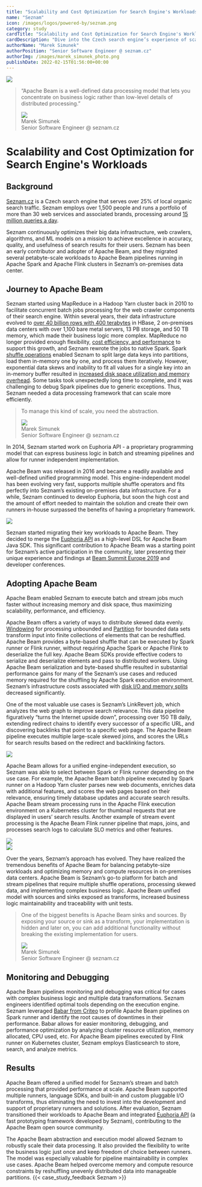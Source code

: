 ```yaml
---
title: "Scalability and Cost Optimization for Search Engine's Workloads"
name: "Seznam"
icon: /images/logos/powered-by/seznam.png
category: study
cardTitle: "Scalability and Cost Optimization for Search Engine's Workloads"
cardDescription: "Dive into the Czech search engine’s experience of scaling the on-premises infrastructure to learn more about the benefits of byte-based data shuffling and the use cases where Apache Beam portability and abstraction bring the utmost value."
authorName: "Marek Simunek"
authorPosition: "Senior Software Engineer @ seznam.cz"
authorImg: /images/marek_simunek_photo.png
publishDate: 2022-02-15T01:56:00+00:00
---
```

<!--
Licensed under the Apache License, Version 2.0 (the "License");
you may not use this file except in compliance with the License.
You may obtain a copy of the License at

http://www.apache.org/licenses/LICENSE-2.0

Unless required by applicable law or agreed to in writing, software
distributed under the License is distributed on an "AS IS" BASIS,
WITHOUT WARRANTIES OR CONDITIONS OF ANY KIND, either express or implied.
See the License for the specific language governing permissions and
limitations under the License.
-->
<div class="case-study-opinion">
    <div class="case-study-opinion-img">
        <img src="/images/logos/powered-by/seznam.png"/>
    </div>
    <blockquote class="case-study-quote-block">
      <p class="case-study-quote-text">
        “Apache Beam is a well-defined data processing model that lets you concentrate on business logic rather than low-level details of distributed processing.”
      </p>
      <div class="case-study-quote-author">
        <div class="case-study-quote-author-img">
            <img src="/images/marek_simunek_photo.png">
        </div>
        <div class="case-study-quote-author-info">
            <div class="case-study-quote-author-name">
              Marek Simunek
            </div>
            <div class="case-study-quote-author-position">
              Senior Software Engineer @ seznam.cz
            </div>
        </div>
      </div>
    </blockquote>
</div>
<div class="case-study-post">

# Scalability and Cost Optimization for Search Engine's Workloads

## Background

[Seznam.cz](https://www.seznam.cz/) is a Czech search engine that serves over 25% of local organic search traffic.
Seznam employs over 1,500 people and runs a portfolio of more than 30 web services and associated brands,
processing around [15 million queries a day](https://www.searchenginejournal.com/seznam-interview/302851/#close).

Seznam continuously optimizes their big data infrastructure, web crawlers, algorithms,
and ML models on a mission to achieve excellence in accuracy, quality, and usefulness of search results for their users.
Seznam has been an early contributor and adopter of Apache Beam, and they migrated several petabyte-scale workloads
to Apache Beam pipelines running in Apache Spark and Apache Flink clusters in Seznam’s on-premises data center.

## Journey to Apache Beam

Seznam started using MapReduce in a Hadoop Yarn cluster back in 2010 to facilitate concurrent batch jobs processing
for the web crawler components of their search engine.
Within several years, their data infrastructure evolved to [over 40 billion rows with 400 terabytes](https://www.youtube.com/watch?v=rJIpva0tD0g)
in HBase, 2 on-premises data centers with over 1,100 bare metal servers, 13 PB storage, and 50 TB memory, which made their business logic more complex.
MapReduce no longer provided enough flexibility, [cost efficiency, and performance](https://youtu.be/rJIpva0tD0g?t=130)
to support this growth, and Seznam rewrote the jobs to native Spark.
Spark [shuffle operations](https://spark.apache.org/docs/latest/rdd-programming-guide.html#shuffle-operations)
enabled Seznam to split large data keys into partitions, load them in-memory one by one, and process them iteratively.
However, exponential data skews and inability to fit all values for a single key into an in-memory buffer resulted in
[increased disk space utilization and memory overhead](https://spark.apache.org/docs/latest/rdd-programming-guide.html#performance-impact).
Some tasks took unexpectedly long time to complete, and it was challenging
to debug Spark pipelines due to generic exceptions. Thus, Seznam needed a data processing framework that can scale more efficiently.

<blockquote class="case-study-quote-block case-study-quote-wrapped">
  <p class="case-study-quote-text">
    To manage this kind of scale, you need the abstraction.
  </p>
  <div class="case-study-quote-author">
    <div class="case-study-quote-author-img">
        <img src="/images/marek_simunek_photo.png">
    </div>
    <div class="case-study-quote-author-info">
        <div class="case-study-quote-author-name">
          Marek Simunek
        </div>
        <div class="case-study-quote-author-position">
          Senior Software Engineer @ seznam.cz
        </div>
    </div>
  </div>
</blockquote>

In 2014, Seznam started work on Euphoria API - a proprietary programming model that can express business logic
in batch and streaming pipelines and allow for runner independent implementation.

Apache Beam was released in 2016 and became a readily available and well-defined unified programming model.
This engine-independent model has been evolving very fast, supports multiple shuffle operators and fits perfectly
into Seznam’s existing on-premises data infrastructure. For a while, Seznam continued to develop Euphoria,
but soon the high cost and the amount of effort needed to maintain the solution and create their own
runners in-house surpassed the benefits of having a proprietary framework.

<div class="post-scheme">
    <img src="/images/seznam_scheme_1.png">
</div>

Seznam started migrating their key workloads to Apache Beam.
They decided to merge the [Euphoria API](/documentation/sdks/java/euphoria/)
as a high-level DSL for Apache Beam Java SDK.
This significant contribution to Apache Beam was a starting point for Seznam’s active participation in the community,
later presenting their unique experience and findings at [Beam Summit Europe 2019](https://www.youtube.com/watch?v=ZIFtmx8nBow)
and developer conferences.

## Adopting Apache Beam

Apache Beam enabled Seznam to execute batch and stream jobs much faster without increasing memory and disk space,
thus maximizing scalability, performance, and efficiency.

Apache Beam offers a variety of ways to distribute skewed data evenly.
[Windowing](/documentation/programming-guide/#windowing)
for processing unbounded and [Partition](/documentation/transforms/java/elementwise/partition/)
for bounded data sets transform input into finite
collections of elements that can be reshuffled. Apache Beam provides a byte-based shuffle that can be
executed by Spark runner or Flink runner, without requiring Apache Spark or Apache Flink to deserialize the full key.
Apache Beam SDKs provide effective coders to serialize and deserialize elements and pass to distributed workers.
Using Apache Beam serialization and byte-based shuffle resulted in substantial performance gains for many of the
Seznam’s use cases and reduced memory required for the shuffling by Apache Spark execution environment.
Seznam’s infrastructure costs associated with [disk I/O and memory splits](https://youtu.be/rJIpva0tD0g?t=522)
decreased significantly.

One of the most valuable use cases is Seznam’s LinkRevert job, which analyzes the web graph to improve search relevance.
This data pipeline figuratively “turns the Internet upside down”, processing over 150 TB daily,
extending redirect chains to identify every successor of a specific URL, and discovering backlinks that point to a specific web page.
The Apache Beam pipeline executes multiple large-scale skewed joins, and scores the URLs for search results based on the redirect and backlinking factors.

<div class="post-scheme">
    <img src="/images/seznam_scheme_2.png">
</div>

Apache Beam allows for a unified engine-independent execution, so Seznam was able to select between
Spark or Flink runner depending on the use case. For example, the Apache Beam batch pipeline executed by
Spark runner on a Hadoop Yarn cluster parses new web documents, enriches data with additional features,
and scores the web pages based on their relevance, ensuring timely database updates and accurate search results.
Apache Beam stream processing runs in the Apache Flink execution environment on a Kubernetes cluster for thumbnail
requests that are displayed in users’ search results. Another example of stream event processing is the Apache Beam Flink
runner pipeline that maps, joins, and processes search logs to calculate SLO metrics and other features.

<div class="post-scheme">
    <img src="/images/seznam_scheme_3.png">
</div>
<div class="post-scheme">
    <img src="/images/seznam_scheme_4.png">
</div>

Over the years, Seznam’s approach has evolved. They have realized the tremendous benefits of Apache Beam
for balancing petabyte-size workloads and optimizing memory and compute resources in on-premises data centers.
Apache Beam is Seznam’s go-to platform for batch and stream pipelines that require multiple shuffle operations,
processing skewed data, and implementing complex business logic. Apache Beam unified model with sources
and sinks exposed as transforms, increased business logic maintainability and traceability with unit tests.

<blockquote class="case-study-quote-block case-study-quote-wrapped">
  <p class="case-study-quote-text">
    One of the biggest benefits is Apache Beam sinks and sources. By exposing your source or sink as a transform, your implementation is hidden and later on, you can add additional functionality without breaking the existing implementation for users.
  </p>
  <div class="case-study-quote-author">
    <div class="case-study-quote-author-img">
        <img src="/images/marek_simunek_photo.png">
    </div>
    <div class="case-study-quote-author-info">
        <div class="case-study-quote-author-name">
          Marek Simunek
        </div>
        <div class="case-study-quote-author-position">
          Senior Software Engineer @ seznam.cz
        </div>
    </div>
  </div>
</blockquote>

## Monitoring and Debugging

Apache Beam pipelines monitoring and debugging was critical for cases with complex business logic and
multiple data transformations. Seznam engineers identified optimal tools depending on the execution engine.
Seznam leveraged [Babar from Criteo](https://github.com/criteo/babar) to profile Apache Beam pipelines
on Spark runner and identify the root causes
of downtimes in their performance. Babar allows for easier monitoring, debugging, and performance optimization
by analyzing cluster resource utilization, memory allocated, CPU used, etc. For Apache Beam pipelines executed by Flink runner
on Kubernetes cluster, Seznam employs Elasticsearch to store, search, and analyze metrics.

## Results

Apache Beam offered a unified model for Seznam’s stream and batch processing that provided performance at scale.
Apache Beam supported multiple runners, language SDKs, and built-in and custom pluggable I/O transforms,
thus eliminating the need to invest into the development and support of proprietary runners and solutions.
After evaluation, Seznam transitioned their workloads to Apache Beam and integrated
[Euphoria API](/documentation/sdks/java/euphoria/)
(a fast prototyping framework developed by Seznam), contributing to the Apache Beam open source community.

The Apache Beam abstraction and execution model allowed Seznam to robustly scale their data processing.
It also provided the flexibility to write the business logic just once and keep freedom of choice between runners.
The model was especially valuable for pipeline maintainability in complex use cases.
Apache Beam helped overcome memory and compute resource constraints by reshuffling unevenly distributed data into manageable partitions.
{{< case_study_feedback Seznam >}}
</div>
<div class="clear-nav"></div>
